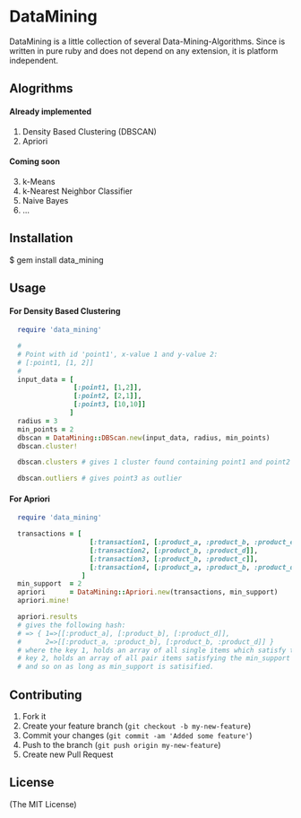 # DataMining

DataMining is a little collection of several Data-Mining-Algorithms.
Since is written in pure ruby and does not depend on any extension,
it is platform independent.

## Alogrithms

#### Already implemented
1. Density Based Clustering (DBSCAN)
2. Apriori

#### Coming soon
3. k-Means
4. k-Nearest Neighbor Classifier
5. Naive Bayes
6. ...

## Installation

  $ gem install data_mining

## Usage

#### For Density Based Clustering

```ruby
  require 'data_mining'

  #
  # Point with id 'point1', x-value 1 and y-value 2:
  # [:point1, [1, 2]]
  #
  input_data = [
                [:point1, [1,2]],
                [:point2, [2,1]],
                [:point3, [10,10]]
               ]
  radius = 3
  min_points = 2
  dbscan = DataMining::DBScan.new(input_data, radius, min_points)
  dbscan.cluster!

  dbscan.clusters # gives 1 cluster found containing point1 and point2

  dbscan.outliers # gives point3 as outlier
```

#### For Apriori

```ruby
  require 'data_mining'

  transactions = [
                    [:transaction1, [:product_a, :product_b, :product_e]],
                    [:transaction2, [:product_b, :product_d]],
                    [:transaction3, [:product_b, :product_c]],
                    [:transaction4, [:product_a, :product_b, :product_d]]
                  ]
  min_support  = 2
  apriori      = DataMining::Apriori.new(transactions, min_support)
  apriori.mine!

  apriori.results
  # gives the following hash:
  # => { 1=>[[:product_a], [:product_b], [:product_d]],
  #      2=>[[:product_a, :product_b], [:product_b, :product_d]] }
  # where the key 1, holds an array of all single items which satisfy the min_support
  # key 2, holds an array of all pair items satisfying the min_support
  # and so on as long as min_support is satisified.
```

## Contributing

1. Fork it
2. Create your feature branch (`git checkout -b my-new-feature`)
3. Commit your changes (`git commit -am 'Added some feature'`)
4. Push to the branch (`git push origin my-new-feature`)
5. Create new Pull Request

## License

(The MIT License)

